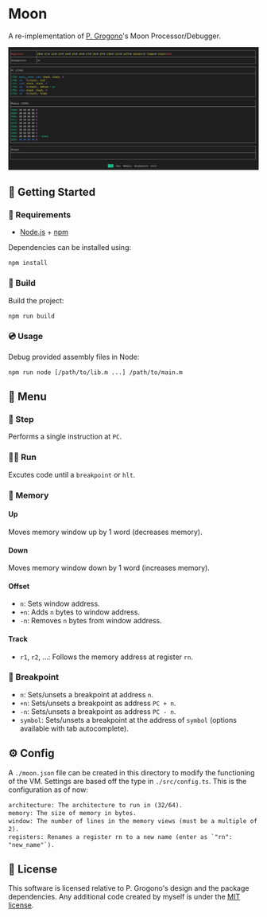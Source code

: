 # Moon

A re-implementation of [P. Grogono](https://www.concordia.ca/news/media-relations/experts/expert-profile.html?epid=lN-dXztD3ph82n_UxB0sOw)'s Moon Processor/Debugger.

![Moon](./images/main.png)

## 🚩 Getting Started

### 🔗 Requirements

- [Node.js](https://nodejs.org/en/) + [npm](https://www.npmjs.com/)

Dependencies can be installed using:

```
npm install
```

### 🚧 Build

Build the project:

```
npm run build
```

### 💿 Usage

Debug provided assembly files in Node:

```
npm run node [/path/to/lib.m ...] /path/to/main.m
```

## 📌 Menu

### 👣 Step

Performs a single instruction at `PC`.

### 🏃‍♂️ Run

Excutes code until a `breakpoint` or `hlt`.

### 🧠 Memory

#### Up

Moves memory window up by 1 word (decreases memory).

#### Down

Moves memory window down by 1 word (increases memory).

#### Offset

- `n`: Sets window address.
- `+n`: Adds `n` bytes to window address.
- `-n`: Removes `n` bytes from window address.

#### Track

- `r1`, `r2`, ...: Follows the memory address at register `rn`.

### 🔴 Breakpoint

- `n`: Sets/unsets a breakpoint at address `n`.
- `+n`: Sets/unsets a breakpoint as address `PC + n`.
- `-n`: Sets/unsets a breakpoint as address `PC - n`.
- `symbol`: Sets/unsets a breakpoint at the address of `symbol` (options available with tab autocomplete).

## ⚙️ Config

A `./moon.json` file can be created in this directory to modify the functioning of the VM. Settings are based off the type in `./src/config.ts`. This is the configuration as of now:

```
architecture: The architecture to run in (32/64).
memory: The size of memory in bytes.
window: The number of lines in the memory views (must be a multiple of 2).
registers: Renames a register rn to a new name (enter as `"rn": "new_name"`).
```

## 📃 License

This software is licensed relative to P. Grogono's design and the package dependencies. Any additional code created by myself is under the [MIT license](./LICENSE).
